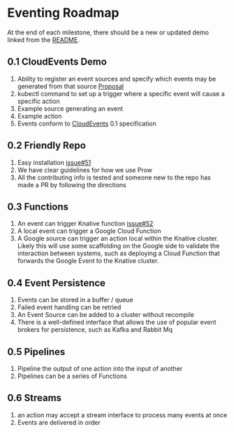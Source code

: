 # Eventing Roadmap

At the end of each milestone, there should be a new or updated demo linked from
the [README](README.md).

## 0.1 CloudEvents Demo

1. Ability to register an event sources and specify which events may be
   generated from that source
   [Proposal](https://github.com/knative/eventing/issues/39)
1. kubectl command to set up a trigger where a specific event will cause a
   specific action
1. Example source generating an event
1. Example action
1. Events conform to [CloudEvents](https://github.com/cloudevents/spec) 0.1
   specification

## 0.2 Friendly Repo

1. Easy installation [issue#51](https://github.com/knative/eventing/issues/51)
1. We have clear guidelines for how we use Prow
1. All the contributing info is tested and someone new to the repo has made a PR
   by following the directions

## 0.3 Functions

1. An event can trigger Knative function
   [issue#52](https://github.com/knative/eventing/issues/52)
1. A local event can trigger a Google Cloud Function
1. A Google source can trigger an action local within the Knative cluster.
   Likely this will use some scaffolding on the Google side to validate the
   interaction between systems, such as deploying a Cloud Function that forwards
   the Google Event to the Knative cluster.

## 0.4 Event Persistence

1. Events can be stored in a buffer / queue
1. Failed event handling can be retried
1. An Event Source can be added to a cluster without recompile
1. There is a well-defined interface that allows the use of popular event
   brokers for persistence, such as Kafka and Rabbit Mq

## 0.5 Pipelines

1. Pipeline the output of one action into the input of another
1. Pipelines can be a series of Functions

## 0.6 Streams

1. an action may accept a stream interface to process many events at once
1. Events are delivered in order
